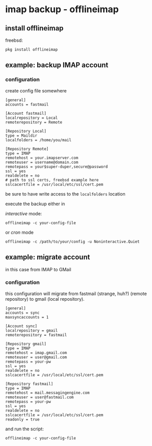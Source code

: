 # imap backup - offlineimap

## install offlineimap

freebsd:

```
pkg install offlineimap
```

## example: backup IMAP account
### configuration
create config file somewhere

```
[general]
accounts = fastmail

[Account fastmail]
localrepository = Local
remoterepository = Remote

[Repository Local]
type = Maildir
localfolders = /home/you/mail

[Repository Remote]
type = IMAP
remotehost = your.imapserver.com
remoteuser = username@domain.com
remotepass = your$super-duper,secure@password
ssl = yes
realdelete = no
# path to ssl certs, freebsd example here
sslcacertfile = /usr/local/etc/ssl/cert.pem
```

be sure to have write access to the `localfolders` location

execute the backup either in

*interactive* mode:

```
offlineimap -c your-config-file
```

or *cron* mode

```
offlineimap -c /path/to/your/config -u Noninteractive.Quiet
```

## example: migrate account
in this case from IMAP to GMail

### configuration
this configuration will migrate from fastmail (strange, huh?) (remote repository) to gmail (local repository).

```
[general]
accounts = sync
maxsyncaccounts = 1

[Account sync]
localrepository = gmail
remoterepository = fastmail

[Repository gmail]
type = IMAP
remotehost = imap.gmail.com
remoteuser = user@gmail.com
remotepass = your-pw
ssl = yes
realdelete = no
sslcacertfile = /usr/local/etc/ssl/cert.pem

[Repository fastmail]
type = IMAP
remotehost = mail.messagingengine.com
remoteuser = user@fastmail.com
remotepass = your-pw
ssl = yes
realdelete = no
sslcacertfile = /usr/local/etc/ssl/cert.pem
readonly = true
```

and run the script:

```
offlineimap -c your-config-file
```